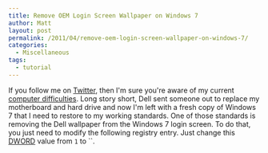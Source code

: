 ```yaml
---
title: Remove OEM Login Screen Wallpaper on Windows 7
author: Matt
layout: post
permalink: /2011/04/remove-oem-login-screen-wallpaper-on-windows-7/
categories:
  - Miscellaneous
tags:
  - tutorial
---
```


If you follow me on [Twitter][1], then I'm sure you're aware of my current [computer difficulties][2]. Long story short, Dell sent someone out to replace my motherboard and hard drive and now I'm left with a fresh copy of Windows 7 that I need to restore to my working standards. One of those standards is removing the Dell wallpaper from the Windows 7 login screen. To do that, you just need to modify the following registry entry. Just change this [DWORD][3] value from `1` to ``.

 [1]: http://twitter.com/mbmccormick
 [2]: http://twitter.com/mbmccormick/status/58600614942355456
 [3]: http://en.wikipedia.org/wiki/Word_(computing)